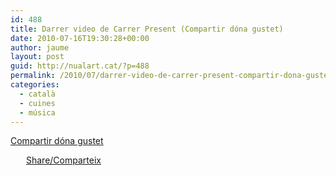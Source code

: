 ```yaml
---
id: 488
title: Darrer video de Carrer Present (Compartir dóna gustet)
date: 2010-07-16T19:30:28+00:00
author: jaume
layout: post
guid: http://nualart.cat/?p=488
permalink: /2010/07/darrer-video-de-carrer-present-compartir-dona-gustet/
categories:
  - català
  - cuines
  - música
---
```

<a href="http://compartirdonagustet.net/2010/06/habemus-videoclip-sopar-destiu-cdg-a-lespai-pais-valencia-i-presentacio-arros-movie-i/" onclick="_gaq.push(['_trackEvent', 'outbound-article', 'http://compartirdonagustet.net/2010/06/habemus-videoclip-sopar-destiu-cdg-a-lespai-pais-valencia-i-presentacio-arros-movie-i/', 'Compartir dóna gustet']);" >Compartir dóna gustet</a>

<div class="addtoany_share_save_container addtoany_content_bottom">
  <div class="a2a_kit a2a_kit_size_32 addtoany_list a2a_target" id="wpa2a_44">
    <a href="https://www.addtoany.com/share" onclick="_gaq.push(['_trackEvent', 'outbound-article', 'https://www.addtoany.com/share', 'Share/Comparteix']);" class="a2a_dd addtoany_share_save"  style="background:url(http://nualart.cat/wp-content/plugins/add-to-any/share_16_16.png) no-repeat scroll 4px 0px;padding:0 0 0 25px;display:inline-block;height:16px;vertical-align:middle"><span>Share/Comparteix</span></a>
  </div>
</div>